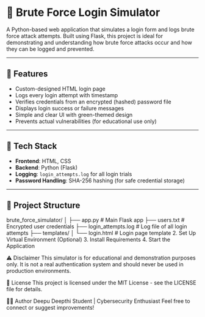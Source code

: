 # 🔐 Brute Force Login Simulator

A Python-based web application that simulates a login form and logs brute force attack attempts. Built using Flask, this project is ideal for demonstrating and understanding how brute force attacks occur and how they can be logged and prevented.

---

## 📌 Features

- Custom-designed HTML login page
- Logs every login attempt with timestamp
- Verifies credentials from an encrypted (hashed) password file
- Displays login success or failure messages
- Simple and clear UI with green-themed design
- Prevents actual vulnerabilities (for educational use only)

---

## 🚀 Tech Stack

- **Frontend**: HTML, CSS
- **Backend**: Python (Flask)
- **Logging**: `login_attempts.log` for all login trials
- **Password Handling**: SHA-256 hashing (for safe credential storage)

---

## 📁 Project Structure
brute_force_simulator/
│
├── app.py # Main Flask app
├── users.txt # Encrypted user credentials
├── login_attempts.log # Log file of all login attempts
├── templates/
│ └── login.html # Login page template
2. Set Up Virtual Environment (Optional)
3. Install Requirements
4. Start the Application

⚠️ Disclaimer
This simulator is for educational and demonstration purposes only. It is not a real authentication system and should never be used in production environments.

📄 License
This project is licensed under the MIT License - see the LICENSE file for details.

🙋‍♂️ Author
Deepu Deepthi
Student | Cybersecurity Enthusiast
Feel free to connect or suggest improvements!
